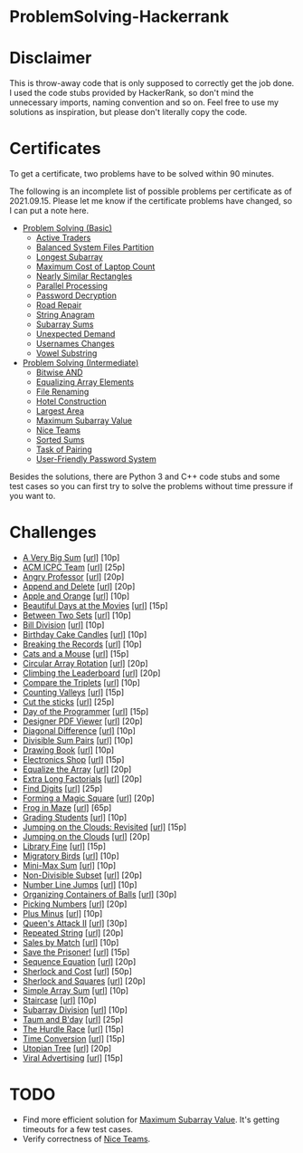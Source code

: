 # ProblemSolving-Hackerrank

# Disclaimer

This is throw-away code that is only supposed to correctly get the job done. I used the code stubs provided by HackerRank, so don't mind the unnecessary imports, naming convention and so on. Feel free to use my solutions as inspiration, but please don't literally copy the code.

# Certificates

To get a certificate, two problems have to be solved within 90 minutes.

The following is an incomplete list of possible problems per certificate as of 2021.09.15. Please let me know if the certificate problems have changed, so I can put a note here.

- [Problem Solving (Basic)](certificates/problem-solving-basic)
    - [Active Traders](certificates/problem-solving-basic/active-traders)
    - [Balanced System Files Partition](certificates/problem-solving-basic/balanced-system-files-partition)
    - [Longest Subarray](certificates/problem-solving-basic/longest-subarray)
    - [Maximum Cost of Laptop Count](certificates/problem-solving-basic/maximum-cost-of-laptop-count)
    - [Nearly Similar Rectangles](certificates/problem-solving-basic/nearly-similar-rectangles)
    - [Parallel Processing](certificates/problem-solving-basic/parallel-processing)
    - [Password Decryption](certificates/problem-solving-basic/password-decryption)
    - [Road Repair](certificates/problem-solving-basic/road-repair)
    - [String Anagram](certificates/problem-solving-basic/string-anagram)
    - [Subarray Sums](certificates/problem-solving-basic/subarray-sums)
    - [Unexpected Demand](certificates/problem-solving-basic/unexpected-demand)
    - [Usernames Changes](certificates/problem-solving-basic/usernames-changes)
    - [Vowel Substring](certificates/problem-solving-basic/vowel-substring)
- [Problem Solving (Intermediate)](certificates/problem-solving-intermediate)
    - [Bitwise AND](certificates/problem-solving-intermediate/bitwise-and)
    - [Equalizing Array Elements](certificates/problem-solving-intermediate/equalizing-array-elements)
    - [File Renaming](certificates/problem-solving-intermediate/file-renaming)
    - [Hotel Construction](certificates/problem-solving-intermediate/hotel-construction)
    - [Largest Area](certificates/problem-solving-intermediate/largest-area)
    - [Maximum Subarray Value](certificates/problem-solving-intermediate/maximum-subarray-value)
    - [Nice Teams](certificates/problem-solving-intermediate/nice-teams)
    - [Sorted Sums](certificates/problem-solving-intermediate/sorted-sums)
    - [Task of Pairing](certificates/problem-solving-intermediate/task-of-pairing)
    - [User-Friendly Password System](certificates/problem-solving-intermediate/user-friendly-password-system)

Besides the solutions, there are Python 3 and C++ code stubs and some test cases so you can first try to solve the problems without time pressure if you want to.

# Challenges

- [A Very Big Sum](challenges/a-very-big-sum.py) [[url]](https://www.hackerrank.com/challenges/a-very-big-sum) [10p]
- [ACM ICPC Team](challenges/acm-icpc-team.py) [[url]](https://www.hackerrank.com/challenges/acm-icpc-team) [25p]
- [Angry Professor](challenges/angry-professor.py) [[url]](https://www.hackerrank.com/challenges/angry-professor) [20p]
- [Append and Delete](challenges/append-and-delete.py) [[url]](https://www.hackerrank.com/challenges/append-and-delete) [20p]
- [Apple and Orange](challenges/apple-and-orange.py) [[url]](https://www.hackerrank.com/challenges/apple-and-orange) [10p]
- [Beautiful Days at the Movies](challenges/beautiful-days-at-the-movies.py) [[url]](https://www.hackerrank.com/challenges/beautiful-days-at-the-movies) [15p]
- [Between Two Sets](challenges/between-two-sets.py) [[url]](https://www.hackerrank.com/challenges/between-two-sets) [10p]
- [Bill Division](challenges/bon-appetit.py) [[url]](https://www.hackerrank.com/challenges/bon-appetit) [10p]
- [Birthday Cake Candles](challenges/birthday-cake-candles.py) [[url]](https://www.hackerrank.com/challenges/birthday-cake-candles) [10p]
- [Breaking the Records](challenges/breaking-best-and-worst-records.py) [[url]](https://www.hackerrank.com/challenges/breaking-best-and-worst-records) [10p]
- [Cats and a Mouse](challenges/cats-and-a-mouse.py) [[url]](https://www.hackerrank.com/challenges/cats-and-a-mouse) [15p]
- [Circular Array Rotation](challenges/circular-array-rotation.py) [[url]](https://www.hackerrank.com/challenges/circular-array-rotation) [20p]
- [Climbing the Leaderboard](challenges/climbing-the-leaderboard.py) [[url]](https://www.hackerrank.com/challenges/climbing-the-leaderboard) [20p]
- [Compare the Triplets](challenges/compare-the-triplets.py) [[url]](https://www.hackerrank.com/challenges/compare-the-triplets) [10p]
- [Counting Valleys](challenges/counting-valleys.py) [[url]](https://www.hackerrank.com/challenges/counting-valleys) [15p]
- [Cut the sticks](challenges/cut-the-sticks.py) [[url]](https://www.hackerrank.com/challenges/cut-the-sticks) [25p]
- [Day of the Programmer](challenges/day-of-the-programmer.py) [[url]](https://www.hackerrank.com/challenges/day-of-the-programmer) [15p]
- [Designer PDF Viewer](challenges/designer-pdf-viewer.py) [[url]](https://www.hackerrank.com/challenges/designer-pdf-viewer) [20p]
- [Diagonal Difference](challenges/diagonal-difference.py) [[url]](https://www.hackerrank.com/challenges/diagonal-difference) [10p]
- [Divisible Sum Pairs](challenges/divisible-sum-pairs.py) [[url]](https://www.hackerrank.com/challenges/divisible-sum-pairs) [10p]
- [Drawing Book](challenges/drawing-book.py) [[url]](https://www.hackerrank.com/challenges/drawing-book) [10p]
- [Electronics Shop](challenges/electronics-shop.py) [[url]](https://www.hackerrank.com/challenges/electronics-shop) [15p]
- [Equalize the Array](challenges/equality-in-a-array.py) [[url]](https://www.hackerrank.com/challenges/equality-in-a-array) [20p]
- [Extra Long Factorials](challenges/extra-long-factorials.py) [[url]](https://www.hackerrank.com/challenges/extra-long-factorials) [20p]
- [Find Digits](challenges/find-digits.py) [[url]](https://www.hackerrank.com/challenges/find-digits) [25p]
- [Forming a Magic Square](challenges/magic-square-forming.py) [[url]](https://www.hackerrank.com/challenges/magic-square-forming) [20p]
- [Frog in Maze](challenges/frog-in-maze.py) [[url]](https://www.hackerrank.com/challenges/frog-in-maze) [65p]
- [Grading Students](challenges/grading.py) [[url]](https://www.hackerrank.com/challenges/grading) [10p]
- [Jumping on the Clouds: Revisited](challenges/jumping-on-the-clouds-revisited.py) [[url]](https://www.hackerrank.com/challenges/jumping-on-the-clouds-revisited) [15p]
- [Jumping on the Clouds](challenges/jumping-on-the-clouds.py) [[url]](https://www.hackerrank.com/challenges/jumping-on-the-clouds) [20p]
- [Library Fine](challenges/library-fine.py) [[url]](https://www.hackerrank.com/challenges/library-fine) [15p]
- [Migratory Birds](challenges/migratory-birds.py) [[url]](https://www.hackerrank.com/challenges/migratory-birds) [10p]
- [Mini-Max Sum](challenges/mini-max-sum.py) [[url]](https://www.hackerrank.com/challenges/mini-max-sum) [10p]
- [Non-Divisible Subset](challenges/non-divisible-subset.py) [[url]](https://www.hackerrank.com/challenges/non-divisible-subset) [20p]
- [Number Line Jumps](challenges/kangaroo.py) [[url]](https://www.hackerrank.com/challenges/kangaroo) [10p]
- [Organizing Containers of Balls](challenges/organizing-containers-of-balls.py) [[url]](https://www.hackerrank.com/challenges/organizing-containers-of-balls) [30p]
- [Picking Numbers](challenges/picking-numbers.py) [[url]](https://www.hackerrank.com/challenges/picking-numbers) [20p]
- [Plus Minus](challenges/plus-minus.py) [[url]](https://www.hackerrank.com/challenges/plus-minus) [10p]
- [Queen's Attack II](challenges/queens-attack-2.py) [[url]](https://www.hackerrank.com/challenges/queens-attack-2) [30p]
- [Repeated String](challenges/repeated-string.py) [[url]](https://www.hackerrank.com/challenges/repeated-string) [20p]
- [Sales by Match](challenges/sock-merchant.py) [[url]](https://www.hackerrank.com/challenges/sock-merchant) [10p]
- [Save the Prisoner!](challenges/save-the-prisoner.py) [[url]](https://www.hackerrank.com/challenges/save-the-prisoner) [15p]
- [Sequence Equation](challenges/permutation-equation.py) [[url]](https://www.hackerrank.com/challenges/permutation-equation) [20p]
- [Sherlock and Cost](challenges/sherlock-and-cost.py) [[url]](https://www.hackerrank.com/challenges/sherlock-and-cost) [50p]
- [Sherlock and Squares](challenges/sherlock-and-squares.py) [[url]](https://www.hackerrank.com/challenges/sherlock-and-squares) [20p]
- [Simple Array Sum](challenges/simple-array-sum.py) [[url]](https://www.hackerrank.com/challenges/simple-array-sum) [10p]
- [Staircase](challenges/staircase.py) [[url]](https://www.hackerrank.com/challenges/staircase) [10p]
- [Subarray Division](challenges/the-birthday-bar.py) [[url]](https://www.hackerrank.com/challenges/the-birthday-bar) [10p]
- [Taum and B'day](challenges/taum-and-bday.py) [[url]](https://www.hackerrank.com/challenges/taum-and-bday) [25p]
- [The Hurdle Race](challenges/the-hurdle-race.py) [[url]](https://www.hackerrank.com/challenges/the-hurdle-race) [15p]
- [Time Conversion](challenges/time-conversion.py) [[url]](https://www.hackerrank.com/challenges/time-conversion) [15p]
- [Utopian Tree](challenges/utopian-tree.py) [[url]](https://www.hackerrank.com/challenges/utopian-tree) [20p]
- [Viral Advertising](challenges/strange-advertising.py) [[url]](https://www.hackerrank.com/challenges/strange-advertising) [15p]


# TODO
- Find more efficient solution for [Maximum Subarray Value](certificates/problem-solving-intermediate/maximum-subarray-value). It's getting timeouts for a few test cases.
- Verify correctness of [Nice Teams](certificates/problem-solving-intermediate/nice-teams).
